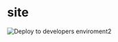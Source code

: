 # site
![Deploy to developers enviroment2](https://github.com/Damecek/site/workflows/Deploy%20to%20developers%20enviroment2/badge.svg?event=schedule)
